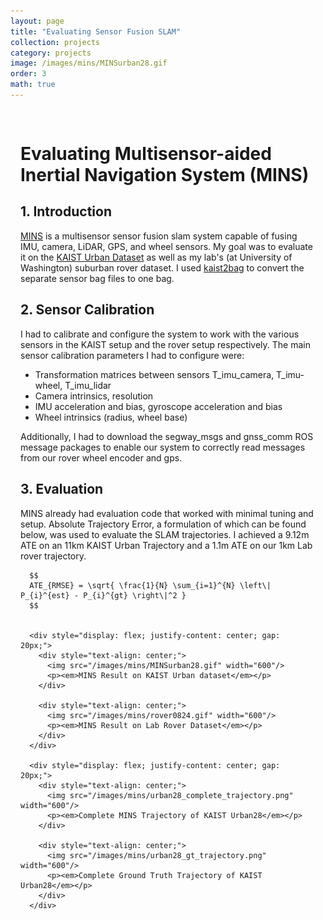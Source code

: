 ```yaml
---
layout: page
title: "Evaluating Sensor Fusion SLAM"
collection: projects
category: projects
image: /images/mins/MINSurban28.gif
order: 3
math: true
---
```


<div style="max-width: 1200px; margin: 0 auto; padding: 1rem;">
  <div class="card">
    <h1>Evaluating Multisensor-aided Inertial Navigation System (MINS)</h1>
    <h2>1. Introduction</h2>
      <a href="https://github.com/rpng/MINS">MINS</a> is a multisensor sensor fusion slam system capable of fusing IMU, camera, LiDAR, GPS, and wheel sensors. My goal was to evaluate it on the <a href="https://sites.google.com/view/complex-urban-dataset">KAIST Urban Dataset</a> as well as my lab's (at University of Washington) suburban rover dataset. I used <a href="https://github.com/tsyxyz/kaist2bag">kaist2bag</a> to convert the separate sensor bag files to one bag.
  </div>

  <div class="card">
    <h2>2. Sensor Calibration</h2>
      I had to calibrate and configure the system to work with the various sensors in the KAIST setup and the rover setup respectively. The main sensor calibration parameters I had to configure were:
      <ul>
        <li>Transformation matrices between sensors T_imu_camera, T_imu-wheel, T_imu_lidar</li>
        <li>Camera intrinsics, resolution</li>
        <li>IMU acceleration and bias, gyroscope acceleration and bias </li>
        <li>Wheel intrinsics (radius, wheel base)</li>
      </ul>
      Additionally, I had to download the segway_msgs and gnss_comm ROS message packages to enable our system to correctly read messages from our rover wheel encoder and gps.
  </div>

  <div class="card">
    <h2>3. Evaluation</h2>
      MINS already had evaluation code that worked with minimal tuning and setup. Absolute Trajectory Error, a formulation of which can be found below, was used to evaluate the SLAM trajectories. I achieved a 9.12m ATE on an 11km KAIST Urban Trajectory and a 1.1m ATE on our 1km Lab rover trajectory.

      $$
      ATE_{RMSE} = \sqrt{ \frac{1}{N} \sum_{i=1}^{N} \left\| P_{i}^{est} - P_{i}^{gt} \right\|^2 }
      $$


      <div style="display: flex; justify-content: center; gap: 20px;">
        <div style="text-align: center;">
          <img src="/images/mins/MINSurban28.gif" width="600"/>
          <p><em>MINS Result on KAIST Urban dataset</em></p>
        </div>

        <div style="text-align: center;">
          <img src="/images/mins/rover0824.gif" width="600"/>
          <p><em>MINS Result on Lab Rover Dataset</em></p>
        </div>
      </div>

      <div style="display: flex; justify-content: center; gap: 20px;">
        <div style="text-align: center;">
          <img src="/images/mins/urban28_complete_trajectory.png" width="600"/>
          <p><em>Complete MINS Trajectory of KAIST Urban28</em></p>
        </div>

        <div style="text-align: center;">
          <img src="/images/mins/urban28_gt_trajectory.png" width="600"/>
          <p><em>Complete Ground Truth Trajectory of KAIST Urban28</em></p>
        </div>
      </div>
  </div>
</div>